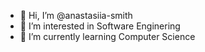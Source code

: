 - 👋 Hi, I’m @anastasiia-smith
- 👀 I’m interested in Software Enginering
- 🌱 I’m currently learning Computer Science
